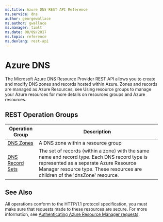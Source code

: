 ```yaml
---
ms.title: Azure DNS REST API Reference
ms.service: dns
author: georgewallace
ms.author: gwallace
ms.manager: timlt
ms.date: 08/09/2017
ms.topic: reference
ms.devlang: rest-api
---
```


# Azure DNS

The Microsoft Azure DNS Resource Provider REST API allows you to create and modify DNS zones and records hosted within Azure. Zones and records are managed as Azure Resources, see Using resource groups to manage your Azure resources for more details on resources groups and Azure resources.

## REST Operation Groups

| Operation Group | Description |
|-----------------|-------------|
|[DNS Zones](~/docs-ref-autogen/dns/Zones.json)| A DNS zone within a resource group |
|[DNS Record Sets](~/docs-ref-autogen/dns/RecordSets.json)|The set of records (within a zone) with the same name and record type. Each DNS record type is represented as a separate Azure Resource Manager resource type. These resources are children of the 'dnsZone' resource.|

## See Also

All operations conform to the HTTP/1.1 protocol specification, you must make sure that requests made to these resources are secure. For more information, see [Authenticating Azure Resource Manager requests](https://msdn.microsoft.com/library/azure/dn790557.aspx).